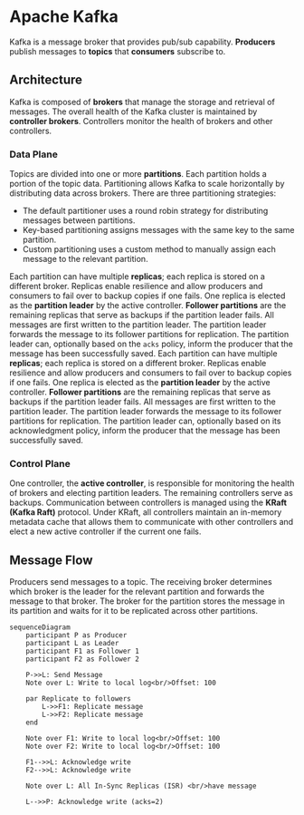 # Apache Kafka
Kafka is a message broker that provides pub/sub capability. **Producers** publish messages to **topics** that **consumers** subscribe to. 


## Architecture
Kafka is composed of **brokers** that manage the storage and retrieval of messages. The overall health of the Kafka cluster is maintained by **controller brokers**. Controllers monitor the health of brokers and other controllers.

### Data Plane
Topics are divided into one or more **partitions**. Each partition holds a portion of the topic data. Partitioning allows Kafka to scale horizontally by distributing data across brokers. There are three partitioning strategies:
- The default partitioner uses a round robin strategy for distributing messages between partitions. 
- Key-based partitioning assigns messages with the same key to the same partition.
- Custom partitioning uses a custom method to manually assign each message to the relevant partition.

Each partition can have multiple **replicas**; each replica is stored on a different broker. Replicas enable resilience and allow producers and consumers to fail over to backup copies if one fails. One replica is elected as the **partition leader** by the active controller. **Follower partitions** are the remaining replicas that serve as backups if the partition leader fails. All messages are first written to the partition leader. The partition leader forwards the message to its follower partitions for replication. The partition leader can, optionally based on the `acks` policy, inform the producer that the message has been successfully saved.
Each partition can have multiple **replicas**; each replica is stored on a different broker. Replicas enable resilience and allow producers and consumers to fail over to backup copies if one fails. One replica is elected as the **partition leader** by the active controller. **Follower partitions** are the remaining replicas that serve as backups if the partition leader fails. All messages are first written to the partition leader. The partition leader forwards the message to its follower partitions for replication. The partition leader can, optionally based on its acknowledgment policy, inform the producer that the message has been successfully saved.

### Control Plane
One controller, the **active controller**, is responsible for monitoring the health of brokers and electing partition leaders. The remaining controllers serve as backups. Communication between controllers is managed using the **KRaft (Kafka Raft)** protocol. Under KRaft, all controllers maintain an in-memory metadata cache that allows them to communicate with other controllers and elect a new active controller if the current one fails.

## Message Flow

Producers send messages to a topic. The receiving broker determines which broker is the leader for the relevant partition and forwards the message to that broker. The broker for the partition stores the message in its partition and waits for it to be replicated across other partitions.

```mermaid
sequenceDiagram
    participant P as Producer
    participant L as Leader
    participant F1 as Follower 1
    participant F2 as Follower 2
    
    P->>L: Send Message
    Note over L: Write to local log<br/>Offset: 100
    
    par Replicate to followers
        L->>F1: Replicate message
        L->>F2: Replicate message
    end
    
    Note over F1: Write to local log<br/>Offset: 100
    Note over F2: Write to local log<br/>Offset: 100
    
    F1-->>L: Acknowledge write
    F2-->>L: Acknowledge write
    
    Note over L: All In-Sync Replicas (ISR) <br/>have message
    
    L-->>P: Acknowledge write (acks=2)
```